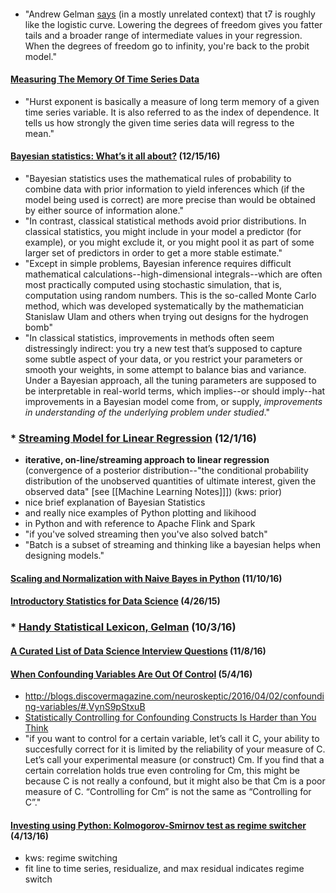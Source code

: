#### [](http://stats.stackexchange.com/questions/48072/is-the-logit-function-always-the-best-for-regression-modeling-of-binary-data)
* "Andrew Gelman [says](http://arxiv.org/pdf/0901.4011.pdf) (in a mostly unrelated context) that t7 is roughly like the logistic curve. Lowering the degrees of freedom gives you fatter tails and a broader range of intermediate values in your regression. When the degrees of freedom go to infinity, you're back to the probit model."

#### [Measuring The Memory Of Time Series Data](https://prateekvjoshi.com/2016/11/30/measuring-the-memory-of-time-series-data/)
* "Hurst exponent is basically a measure of long term memory of a given time series variable. It is also referred to as the index of dependence. It tells us how strongly the given time series data will regress to the mean."

#### [Bayesian statistics: What’s it all about?](http://andrewgelman.com/2016/12/13/bayesian-statistics-whats/) (12/15/16)
* "Bayesian statistics uses the mathematical rules of probability to combine data with prior information to yield inferences which (if the model being used is correct) are more precise than would be obtained by either source of information alone."
* "In contrast, classical statistical methods avoid prior distributions. In classical statistics, you might include in your model a predictor (for example), or you might exclude it, or you might pool it as part of some larger set of predictors in order to get a more stable estimate."
* "Except in simple problems, Bayesian inference requires difficult mathematical calculations--high-dimensional integrals--which are often most practically computed using stochastic simulation, that is, computation using random numbers. This is the so-called Monte Carlo method, which was developed systematically by the mathematician Stanislaw Ulam and others when trying out designs for the hydrogen bomb"
* "In classical statistics, improvements in methods often seem distressingly indirect: you try a new test that’s supposed to capture some subtle aspect of your data, or you restrict your parameters or smooth your weights, in some attempt to balance bias and variance. Under a Bayesian approach, all the tuning parameters are supposed to be interpretable in real-world terms, which implies--or should imply--hat improvements in a Bayesian model come from, or supply, *improvements in understanding of the underlying problem under studied*."

### * [Streaming Model for Linear Regression](http://koaning.io/bayesian-propto-streaming-algorithms.html) (12/1/16)
* **iterative, on-line/streaming approach to linear regression** (convergence of a posterior distribution--"the conditional probability distribution of the unobserved quantities of ultimate interest, given the observed data" [see [[Machine Learning Notes]]]) (kws: prior)
* nice brief explanation of Bayesian Statistics
* and really nice examples of Python plotting and likihood
* in Python and with reference to Apache Flink and Spark
* "if you've solved streaming then you've also solved batch"
* "Batch is a subset of streaming and thinking like a bayesian helps when designing models."

#### [Scaling and Normalization with Naive Bayes in Python](http://sebastianraschka.com/Articles/2014_about_feature_scaling.html) (11/10/16)

#### [Introductory Statistics for Data Science](http://davegiles.blogspot.com/2015/04/introductory-statistics-for-data-science.html) (4/26/15)

### * [Handy Statistical Lexicon, Gelman](http://andrewgelman.com/2009/05/24/handy_statistic/) (10/3/16)

#### [A Curated List of Data Science Interview Questions](https://www.springboard.com/blog/data-science-interview-questions/) (11/8/16)

#### [When Confounding Variables Are Out Of Control](http://slatestarcodex.com/2016/04/15/links-416-they-cant-link-our-dick/) (5/4/16)
* http://blogs.discovermagazine.com/neuroskeptic/2016/04/02/confounding-variables/#.VynS9pStxuB
* [Statistically Controlling for Confounding Constructs Is Harder than You Think](http://journals.plos.org/plosone/article?id=10.1371/journal.pone.0152719)
* "if you want to control for a certain variable, let’s call it C, your ability to succesfully correct for it is limited by the reliability of your measure of C. Let’s call your experimental measure (or construct) Cm. If you find that a certain correlation holds true even controling for Cm, this might be because C is not really a confound, but it might also be that Cm is a poor measure of C. “Controlling for Cm” is not the same as “Controlling for C”."

#### [Investing using Python: Kolmogorov-Smirnov test as regime switcher](http://www.talaikis.com/kolmogorov-smirnov-test-as-regime-switcher/) (4/13/16)
* kws: regime switching
* fit line to time series, residualize, and max residual indicates regime switch